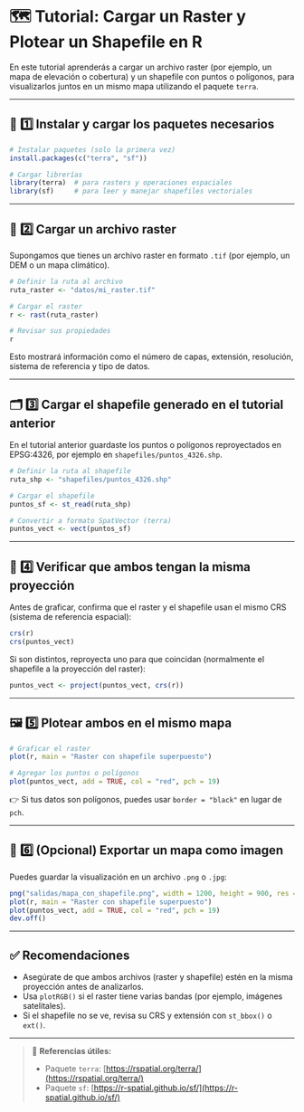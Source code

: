 # 🗺️ Tutorial: Cargar un Raster y Plotear un Shapefile en R

En este tutorial aprenderás a cargar un archivo raster (por ejemplo, un mapa de elevación o cobertura) y un shapefile con puntos o polígonos, para visualizarlos juntos en un mismo mapa utilizando el paquete `terra`.

---

## 🧩 1️⃣ Instalar y cargar los paquetes necesarios

```r
# Instalar paquetes (solo la primera vez)
install.packages(c("terra", "sf"))

# Cargar librerías
library(terra)  # para rasters y operaciones espaciales
library(sf)     # para leer y manejar shapefiles vectoriales
```

---

## 🌄 2️⃣ Cargar un archivo raster

Supongamos que tienes un archivo raster en formato `.tif` (por ejemplo, un DEM o un mapa climático).

```r
# Definir la ruta al archivo
ruta_raster <- "datos/mi_raster.tif"

# Cargar el raster
r <- rast(ruta_raster)

# Revisar sus propiedades
r
```

Esto mostrará información como el número de capas, extensión, resolución, sistema de referencia y tipo de datos.

---

## 🗂️ 3️⃣ Cargar el shapefile generado en el tutorial anterior

En el tutorial anterior guardaste los puntos o polígonos reproyectados en EPSG:4326, por ejemplo en `shapefiles/puntos_4326.shp`.

```r
# Definir la ruta al shapefile
ruta_shp <- "shapefiles/puntos_4326.shp"

# Cargar el shapefile
puntos_sf <- st_read(ruta_shp)

# Convertir a formato SpatVector (terra)
puntos_vect <- vect(puntos_sf)
```

---

## 🧭 4️⃣ Verificar que ambos tengan la misma proyección

Antes de graficar, confirma que el raster y el shapefile usan el mismo CRS (sistema de referencia espacial):

```r
crs(r)
crs(puntos_vect)
```

Si son distintos, reproyecta uno para que coincidan (normalmente el shapefile a la proyección del raster):

```r
puntos_vect <- project(puntos_vect, crs(r))
```

---

## 🖼️ 5️⃣ Plotear ambos en el mismo mapa

```r
# Graficar el raster
plot(r, main = "Raster con shapefile superpuesto")

# Agregar los puntos o polígonos
plot(puntos_vect, add = TRUE, col = "red", pch = 19)
```

👉 Si tus datos son polígonos, puedes usar `border = "black"` en lugar de `pch`.

---

## 💾 6️⃣ (Opcional) Exportar un mapa como imagen

Puedes guardar la visualización en un archivo `.png` o `.jpg`:

```r
png("salidas/mapa_con_shapefile.png", width = 1200, height = 900, res = 150)
plot(r, main = "Raster con shapefile superpuesto")
plot(puntos_vect, add = TRUE, col = "red", pch = 19)
dev.off()
```

---

## ✅ Recomendaciones

- Asegúrate de que ambos archivos (raster y shapefile) estén en la misma proyección antes de analizarlos.  
- Usa `plotRGB()` si el raster tiene varias bandas (por ejemplo, imágenes satelitales).  
- Si el shapefile no se ve, revisa su CRS y extensión con `st_bbox()` o `ext()`.

---

> 📘 **Referencias útiles:**  
> - Paquete `terra`: [https://rspatial.org/terra/](https://rspatial.org/terra/)  
> - Paquete `sf`: [https://r-spatial.github.io/sf/](https://r-spatial.github.io/sf/)
